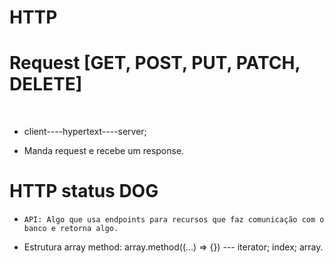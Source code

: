 # HTTP
# Request [GET, POST, PUT, PATCH, DELETE]
<br>

- client----hypertext----server;

- Manda request e recebe um response.

# HTTP status DOG

- `API: Algo que usa endpoints para recursos que faz comunicação com o banco e retorna algo.` 

- Estrutura array method: array.method((...) => {}) --- iterator; index; array.